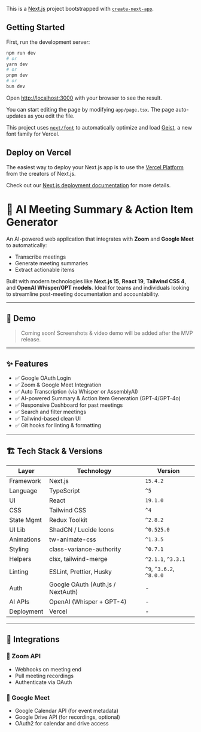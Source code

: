 This is a [Next.js](https://nextjs.org) project bootstrapped with [`create-next-app`](https://nextjs.org/docs/app/api-reference/cli/create-next-app).

## Getting Started

First, run the development server:

```bash
npm run dev
# or
yarn dev
# or
pnpm dev
# or
bun dev
```

Open [http://localhost:3000](http://localhost:3000) with your browser to see the result.

You can start editing the page by modifying `app/page.tsx`. The page auto-updates as you edit the file.

This project uses [`next/font`](https://nextjs.org/docs/app/building-your-application/optimizing/fonts) to automatically optimize and load [Geist](https://vercel.com/font), a new font family for Vercel.

## Deploy on Vercel

The easiest way to deploy your Next.js app is to use the [Vercel Platform](https://vercel.com/new?utm_medium=default-template&filter=next.js&utm_source=create-next-app&utm_campaign=create-next-app-readme) from the creators of Next.js.

Check out our [Next.js deployment documentation](https://nextjs.org/docs/app/building-your-application/deploying) for more details.

# 🤖 AI Meeting Summary & Action Item Generator

An AI-powered web application that integrates with **Zoom** and **Google Meet** to automatically:

- Transcribe meetings
- Generate meeting summaries
- Extract actionable items

Built with modern technologies like **Next.js 15**, **React 19**, **Tailwind CSS 4**, and **OpenAI Whisper/GPT models**. Ideal for teams and individuals looking to streamline post-meeting documentation and accountability.

---

## 📸 Demo

> Coming soon! Screenshots & video demo will be added after the MVP release.

---

## ✨ Features

- ✅ Google OAuth Login
- ✅ Zoom & Google Meet Integration
- ✅ Auto Transcription (via Whisper or AssemblyAI)
- ✅ AI-powered Summary & Action Item Generation (GPT-4/GPT-4o)
- ✅ Responsive Dashboard for past meetings
- ✅ Search and filter meetings
- ✅ Tailwind-based clean UI
- ✅ Git hooks for linting & formatting

---

## 🏗️ Tech Stack & Versions

| Layer      | Technology                        | Version                  |
| ---------- | --------------------------------- | ------------------------ |
| Framework  | Next.js                           | `15.4.2`                 |
| Language   | TypeScript                        | `^5`                     |
| UI         | React                             | `19.1.0`                 |
| CSS        | Tailwind CSS                      | `^4`                     |
| State Mgmt | Redux Toolkit                     | `^2.8.2`                 |
| UI Lib     | ShadCN / Lucide Icons             | `^0.525.0`               |
| Animations | tw-animate-css                    | `^1.3.5`                 |
| Styling    | class-variance-authority          | `^0.7.1`                 |
| Helpers    | clsx, tailwind-merge              | `^2.1.1`, `^3.3.1`       |
| Linting    | ESLint, Prettier, Husky           | `^9`, `^3.6.2`, `^8.0.0` |
| Auth       | Google OAuth (Auth.js / NextAuth) | -                        |
| AI APIs    | OpenAI (Whisper + GPT-4)          | -                        |
| Deployment | Vercel                            | -                        |

---

## 🔌 Integrations

### 🔗 Zoom API

- Webhooks on meeting end
- Pull meeting recordings
- Authenticate via OAuth

### 🔗 Google Meet

- Google Calendar API (for event metadata)
- Google Drive API (for recordings, optional)
- OAuth2 for calendar and drive access
